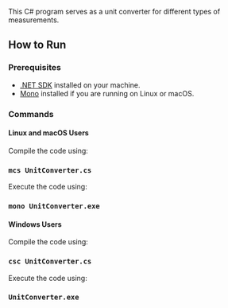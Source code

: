 This C# program serves as a unit converter for different types of measurements.

## How to Run

### Prerequisites
- [.NET SDK](https://dotnet.microsoft.com/download) installed on your machine.
- [Mono](https://www.mono-project.com/download/stable/) installed if you are running on Linux or macOS.

### Commands
#### Linux and macOS Users
Compile the code using:
### `mcs UnitConverter.cs`

Execute the code using:
### `mono UnitConverter.exe`



#### Windows Users
Compile the code using:
### `csc UnitConverter.cs`

Execute the code using:
### `UnitConverter.exe`

